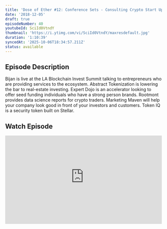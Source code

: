 ```yaml
---
title: 'Dose of Ether #12: Conference Sets - Consulting Crypto Start Ups'
date: '2018-12-05'
draft: true
episodeNumber: 40
youtubeId: SciId0VtndY
thumbnail: 'https://i.ytimg.com/vi/SciId0VtndY/maxresdefault.jpg'
duration: '1:10:39'
syncedAt: '2025-10-06T18:34:57.211Z'
status: available
---
```

## Episode Description

Bijan is live at the LA Blockchain Invest Summit talking to entrepreneurs who are providing services to the ecosystem. Abstract Tokenization is lowering the bar to real-estate investing. Expert Dojo is an accelerator looking to offer seed funding individuals who have a strong person brands. Rootmont provides data science reports for crypto traders. Marketing Maven will help your company look good in front of your investors and customers. Token IQ is a security token built on Stellar.

## Watch Episode

<div style="position: relative; padding-bottom: 56.25%; height: 0; overflow: hidden;">
  <iframe
    src="https://www.youtube-nocookie.com/embed/SciId0VtndY"
    style="position: absolute; top: 0; left: 0; width: 100%; height: 100%;"
    frameborder="0"
    allow="accelerometer; autoplay; clipboard-write; encrypted-media; gyroscope; picture-in-picture"
    allowfullscreen
  ></iframe>
</div>

